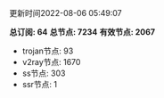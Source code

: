 更新时间2022-08-06 05:49:07

**总订阅: 64**
**总节点: 7234**
**有效节点: 2067**
- trojan节点: 93
- v2ray节点: 1670
- ss节点: 303
- ssr节点: 1

